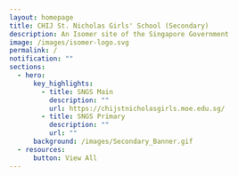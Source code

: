 ```yaml
---
layout: homepage
title: CHIJ St. Nicholas Girls' School (Secondary)
description: An Isomer site of the Singapore Government
image: /images/isomer-logo.svg
permalink: /
notification: ""
sections:
  - hero:
      key_highlights:
        - title: SNGS Main
          description: ""
          url: https://chijstnicholasgirls.moe.edu.sg/
        - title: SNGS Primary
          description: ""
          url: ""
      background: /images/Secondary_Banner.gif
  - resources:
      button: View All
---
```

